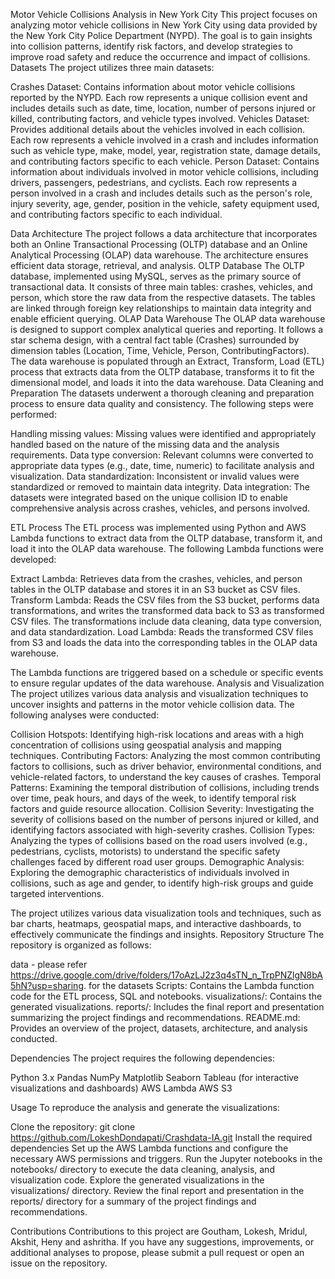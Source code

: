 Motor Vehicle Collisions Analysis in New York City This project focuses on analyzing motor vehicle collisions in New York City using data provided by the New York City Police Department (NYPD). The goal is to gain insights into collision patterns, identify risk factors, and develop strategies to improve road safety and reduce the occurrence and impact of collisions. Datasets The project utilizes three main datasets:

Crashes Dataset: Contains information about motor vehicle collisions reported by the NYPD. Each row represents a unique collision event and includes details such as date, time, location, number of persons injured or killed, contributing factors, and vehicle types involved. Vehicles Dataset: Provides additional details about the vehicles involved in each collision. Each row represents a vehicle involved in a crash and includes information such as vehicle type, make, model, year, registration state, damage details, and contributing factors specific to each vehicle. Person Dataset: Contains information about individuals involved in motor vehicle collisions, including drivers, passengers, pedestrians, and cyclists. Each row represents a person involved in a crash and includes details such as the person's role, injury severity, age, gender, position in the vehicle, safety equipment used, and contributing factors specific to each individual.

Data Architecture The project follows a data architecture that incorporates both an Online Transactional Processing (OLTP) database and an Online Analytical Processing (OLAP) data warehouse. The architecture ensures efficient data storage, retrieval, and analysis. OLTP Database The OLTP database, implemented using MySQL, serves as the primary source of transactional data. It consists of three main tables: crashes, vehicles, and person, which store the raw data from the respective datasets. The tables are linked through foreign key relationships to maintain data integrity and enable efficient querying. OLAP Data Warehouse The OLAP data warehouse is designed to support complex analytical queries and reporting. It follows a star schema design, with a central fact table (Crashes) surrounded by dimension tables (Location, Time, Vehicle, Person, ContributingFactors). The data warehouse is populated through an Extract, Transform, Load (ETL) process that extracts data from the OLTP database, transforms it to fit the dimensional model, and loads it into the data warehouse. Data Cleaning and Preparation The datasets underwent a thorough cleaning and preparation process to ensure data quality and consistency. The following steps were performed:

Handling missing values: Missing values were identified and appropriately handled based on the nature of the missing data and the analysis requirements. Data type conversion: Relevant columns were converted to appropriate data types (e.g., date, time, numeric) to facilitate analysis and visualization. Data standardization: Inconsistent or invalid values were standardized or removed to maintain data integrity. Data integration: The datasets were integrated based on the unique collision ID to enable comprehensive analysis across crashes, vehicles, and persons involved.

ETL Process The ETL process was implemented using Python and AWS Lambda functions to extract data from the OLTP database, transform it, and load it into the OLAP data warehouse. The following Lambda functions were developed:

Extract Lambda: Retrieves data from the crashes, vehicles, and person tables in the OLTP database and stores it in an S3 bucket as CSV files. Transform Lambda: Reads the CSV files from the S3 bucket, performs data transformations, and writes the transformed data back to S3 as transformed CSV files. The transformations include data cleaning, data type conversion, and data standardization. Load Lambda: Reads the transformed CSV files from S3 and loads the data into the corresponding tables in the OLAP data warehouse.

The Lambda functions are triggered based on a schedule or specific events to ensure regular updates of the data warehouse. Analysis and Visualization The project utilizes various data analysis and visualization techniques to uncover insights and patterns in the motor vehicle collision data. The following analyses were conducted:

Collision Hotspots: Identifying high-risk locations and areas with a high concentration of collisions using geospatial analysis and mapping techniques. Contributing Factors: Analyzing the most common contributing factors to collisions, such as driver behavior, environmental conditions, and vehicle-related factors, to understand the key causes of crashes. Temporal Patterns: Examining the temporal distribution of collisions, including trends over time, peak hours, and days of the week, to identify temporal risk factors and guide resource allocation. Collision Severity: Investigating the severity of collisions based on the number of persons injured or killed, and identifying factors associated with high-severity crashes. Collision Types: Analyzing the types of collisions based on the road users involved (e.g., pedestrians, cyclists, motorists) to understand the specific safety challenges faced by different road user groups. Demographic Analysis: Exploring the demographic characteristics of individuals involved in collisions, such as age and gender, to identify high-risk groups and guide targeted interventions.

The project utilizes various data visualization tools and techniques, such as bar charts, heatmaps, geospatial maps, and interactive dashboards, to effectively communicate the findings and insights. Repository Structure The repository is organized as follows:

data - please refer https://drive.google.com/drive/folders/17oAzLJ2z3q4sTN_n_TrpPNZlgN8bA5hN?usp=sharing. for the datasets Scripts: Contains the Lambda function code for the ETL process, SQL and notebooks. visualizations/: Contains the generated visualizations. reports/: Includes the final report and presentation summarizing the project findings and recommendations. README.md: Provides an overview of the project, datasets, architecture, and analysis conducted.

Dependencies The project requires the following dependencies:

Python 3.x Pandas NumPy Matplotlib Seaborn Tableau (for interactive visualizations and dashboards) AWS Lambda AWS S3

Usage To reproduce the analysis and generate the visualizations:

Clone the repository: git clone https://github.com/LokeshDondapati/Crashdata-IA.git Install the required dependencies Set up the AWS Lambda functions and configure the necessary AWS permissions and triggers. Run the Jupyter notebooks in the notebooks/ directory to execute the data cleaning, analysis, and visualization code. Explore the generated visualizations in the visualizations/ directory. Review the final report and presentation in the reports/ directory for a summary of the project findings and recommendations.

Contributions Contributions to this project are Goutham, Lokesh, Mridul, Akshit, Heny and ashritha. If you have any suggestions, improvements, or additional analyses to propose, please submit a pull request or open an issue on the repository.